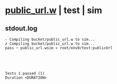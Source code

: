 # [public_url.w](../../../../../../examples/tests/sdk_tests/bucket/public_url.w) | test | sim

## stdout.log
```log
- Compiling bucket/public_url.w to sim...
✔ Compiling bucket/public_url.w to sim...
pass ─ public_url.wsim » root/env0/test:publicUrl
 




Tests 1 passed (1) 
Duration <DURATION>

```

